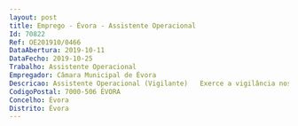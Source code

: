 ```yaml
--- 
layout: post
title: Emprego - Évora - Assistente Operacional
Id: 70822
Ref: OE201910/0466
DataAbertura: 2019-10-11
DataFecho: 2019-10-25
Trabalho: Assistente Operacional
Empregador: Câmara Municipal de Évora
Descricao: Assistente Operacional (Vigilante)   Exerce a vigilância nos jardins e parques infantis, sendo responsável pelos bens e equipamentos à sua guarda e pela sua correta utilização, procedendo, quando necessário, à manutenção e reparação dos mesmos.Executa tarefas de apoio elementares, indispensáveis ao funcionamento do serviço.Supervisiona os utilizadores de menor idade e participam superiormente as ocorrências. Procede à abertura e fecho dos portões dos parques. Executa tarefas de limpeza dos espaços exteriores e instalações dos serviços. Realiza ainda outros trabalhos de apoio à manutenção de espaços verdes determinados pelos superiores hierárquicos.
CodigoPostal: 7000-506 ÉVORA
Concelho: Évora
Distrito: Évora
--- 
```

